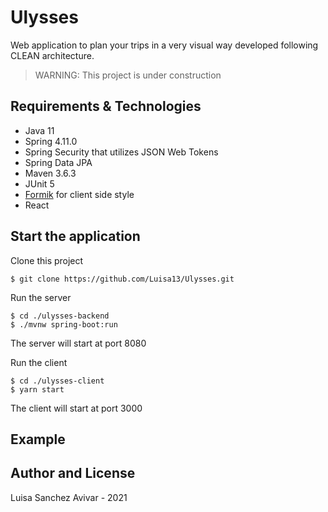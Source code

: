 # Ulysses
Web application to plan your trips in a very visual way developed following CLEAN architecture.
> WARNING:
> This project is under construction

## Requirements & Technologies
* Java 11
* Spring 4.11.0
* Spring Security that utilizes JSON Web Tokens
* Spring Data JPA
* Maven 3.6.3
* JUnit 5
* [Formik](https://formik.org) for client side style
* React 

## Start the application
Clone this project
```
$ git clone https://github.com/Luisa13/Ulysses.git
```
Run the server
```
$ cd ./ulysses-backend 
$ ./mvnw spring-boot:run
```
The server will start at port 8080

Run the client
```
$ cd ./ulysses-client
$ yarn start
```
The client will start at port 3000

## Example

## Author and License
Luisa Sanchez Avivar - 2021



